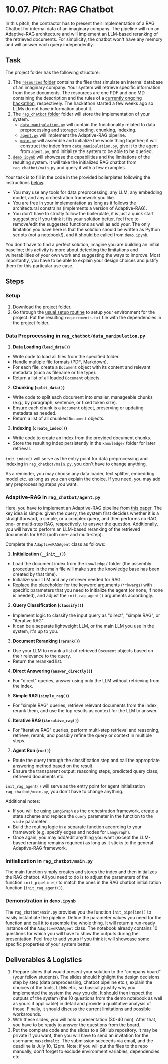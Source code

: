 # 10.07. _Pitch_: RAG Chatbot

In this pitch, the contractor has to present their implementation of a RAG Chatbot for internal data of an imaginary company. The pipeline will run an Adaptive-RAG architecture and will implement an LLM-based reranking of the retrieved documents. For simplicity, the chatbot won't have any memory and will answer each query independently.


## Task

The project folder has the following structure:
1. The [`resources` folder](https://github.com/maxschmaltz/Course-LLM-based-Assistants/tree/main/llm-based-assistants/pitches/1007/resources) contains the files that simulate an internal database of an imaginary company. Your system will retrieve specific information from these documents. The resources are one PDF and one MD containing the description and the rules of a [currently ongoing hackathon](https://www.kaggle.com/competitions/openai-to-z-challenge/overview), respectively. The hackathon started a few weeks ago so LLMs do not have information about it.
2. The [`rag_chatbot` folder](https://github.com/maxschmaltz/Course-LLM-based-Assistants/tree/main/llm-based-assistants/pitches/1007/rag_chatbot) folder will store the implementation of your system.
    * [`data_manipulation.py`](https://github.com/maxschmaltz/Course-LLM-based-Assistants/tree/main/llm-based-assistants/pitches/1007/rag_chatbot/data_manipulation.py) will contain the functionality related to data preprocessing and storage: loading, chunking, indexing.
    * [`agent.py`](https://github.com/maxschmaltz/Course-LLM-based-Assistants/tree/main/llm-based-assistants/pitches/1007/rag_chatbot/agent.py) will implement the Adaptive-RAG pipeline.
    * [`main.py`](https://github.com/maxschmaltz/Course-LLM-based-Assistants/tree/main/llm-based-assistants/pitches/1007/rag_chatbot/main.py) will assemble and initialize the whole thing together; it will construct the index from `data_manipulation.py`, give it to the agent from `agent.py`, and initialize the system to be able to be queried.
3. [`demo.ipynb`](https://github.com/maxschmaltz/Course-LLM-based-Assistants/tree/main/llm-based-assistants/pitches/1007/demo.ipynb) will showcase the capabilities and the limitations of the resulting system. It will take the initialized RAG chatbot from `rag_chatbot/main.py` and query it with a few examples.

Your task is to fill in the code in the provided boilerplates following the instructions [below](#steps).
* You may use any tools for data preprocessing, any LLM, any embedding model, and any orchestration framework you like.
* You are free in your implementation as long as it follows the architectural constrains (implements a version of Adaptive-RAG). 
* You don't have to strictly follow the boilerplate, it is just a quick start suggestion; if you think it fits your solution better, feel free to remove/edit the suggested functions as well as add your. The only limitation you have here is that the solution should be written as Python scripts (not a notebook!), and it should be called from `demo.ipynb`.

You don't have to find a perfect solution, imagine you are building an initial baseline; this activity is more about detecting the limitations and vulnerabilities of your own work and suggesting the ways to improve. Most importantly, you have to be able to explain your design choices and justify them for this particular use case. 


## Steps

### Setup

1. Download the [project folder](https://github.com/maxschmaltz/Course-LLM-based-Assistants/tree/main/llm-based-assistants/pitches/1007).
2. Go through the [usual setup routine](https://maxschmaltz.github.io/Course-LLM-based-Assistants/infos/llm_inference_guide/README.html) to setup your environment for the project. Put the resulting `requirements.txt` file with the dependencies in the project folder.

### Data Preprocessing in `rag_chatbot/data_manipulation.py`

1. **Data Loading (`load_data()`)**
* Write code to load all files from the specified folder.
* Handle multiple file formats (PDF, Markdown).
* For each file, create a `Document` object with its content and relevant metadata (such as filename or file type).
* Return a list of all loaded `Document` objects.

2. **Chunking (`split_data()`)**
* Write code to split each document into smaller, manageable chunks (e.g., by paragraph, sentence, or fixed token size).
* Ensure each chunk is a `Document` object, preserving or updating metadata as needed.
* Return a list of all chunked `Document` objects.

3. **Indexing (`create_index()`)**
* Write code to create an index from the provided document chunks.
* Store the resulting index persistently in the `knowledge/` folder for later retrieval.

`init_index()` will serve as the entry point for data preprocessing and indexing in `rag_chatbot/main.py`, you don't have to change anything.

As a reminder, you may choose any data loader, text splitter, embedding model etc. as long as you can explain the choice. If you need, you may add any preprocessing steps you want.

### Adaptive-RAG in `rag_chatbot/agent.py`

Here, you have to implement an Adaptive-RAG pipeline from [this paper](https://arxiv.org/abs/2403.14403). The key idea is simple: given the query, the system first decides whether it is a straightforward, a simple, or a complex query, and then performs no RAG, one- or multi-step RAG, respectively, to answer the question. Additionally, you will have to perform an LLM-based reranking of the retrieved documents for RAG (both one- and multi-step).

Complete the `AdaptiveRAGAgent` class as follows:

1. **Initialization (`__init__()`)**
* Load the document index from the `knowledge/` folder (the assembly procedure in the main file will make sure the knowledge base has been created by that time).
* Initialize your LLM and any retriever needed for RAG.
* Replace the placeholder for the keyword arguments (`**kwargs`) with specific parameters that you need to initialize the agent (or none, if none is needed), and adjust the `init_rag_agent()` arguments accordingly.

2. **Query Classification (`classify()`)**
* Implement logic to classify the input query as "direct", "simple RAG", or "iterative RAG".
* It can be a separate lightweight LLM, or the main LLM you use in the system, it's up to you.

3. **Document Reranking (`rerank()`)**
* Use your LLM to rerank a list of retrieved `Document` objects based on their relevance to the query.
* Return the reranked list.

4. **Direct Answering (`answer_directly()`)**
* For "direct" queries, answer using only the LLM without retrieving from the index.

5. **Simple RAG (`simple_rag()`)**
* For "simple RAG" queries, retrieve relevant documents from the index, rerank them, and use the top results as context for the LLM to answer.

6. **Iterative RAG (`iterative_rag()`)**
* For "iterative RAG" queries, perform multi-step retrieval and reasoning, retrieve, rerank, and possibly refine the query or context in multiple steps.

7. **Agent Run (`run()`)**
* Route the query through the classification step and call the appropriate answering method based on the result.
* Ensure the transparent output: reasoning steps, predicted query class, retrieved documents etc.

`init_rag_agent()` will serve as the entry point for agent initialization `rag_chatbot/main.py`, you don't have to change anything.

Additional notes:
* If you will be using `LangGraph` as the orchestration framework, create a state scheme and replace the `query` parameter in the function to the `state` parameter.
* Build the routing logic in a separate function according to your framework (e.g. specify edges and nodes for `LangGraph`).
* Once again, you may add/edit anything you want (except the LLM-based reranking remains required) as long as it sticks to the general Adaptive-RAG framework.

### Initialization in `rag_chatbot/main.py`

The main function simply creates and stores the index and then initializes the RAG chatbot. All you need to do is to adjust the parameters of the function `init_pipeline()` to match the ones in the RAG chatbot initialization function (`init_rag_agent()`).  

### Demonstration in `demo.ipynb`

The `rag_chatbot/main.py` provides you the function `init_pipeline()` to easily instantiate the pipeline. Define the parameter values you need for the function and call it to assemble the whole thing. It will return a run-ready instance of the `AdaptiveRAGAgent` class. The notebook already contains 10 questions for which you will have to show the outputs during the presentation. Feel free to add yours if you think it will showcase some specific properties of your system better.


## Deliverables & Logistics

1. Prepare slides that would present your solution to the "company board" (your fellow students). The slides should highlight the design decisions step by step (data preprocessing, chatbot pipeline etc.), explain the choices of the tools, LLMs etc., so basically justify why you implemented the system the way you did. It should then inspect the outputs of the system (the 10 questions from the demo notebook as well as yours if applicable) in detail and provide a qualitative analysis of those. Finally, it should discuss the current limitations and possible workarounds.
2. With these slides, you will hold a presentation (30-40 min). After that, you have to be ready to answer the questions from the board.
3. Put the complete code and the slides to a GitHub repository. It may be private if you want, then you will have to send an invitation for the username `maxschmaltz`. The submission succeeds via email, and the deadline is July 10, 12pm. Note: if you will put the files to the repo manually, don't forget to exclude environment variables, dependencies etc.